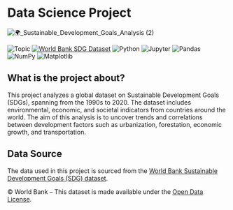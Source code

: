 # Data Science Project

![🌍_Sustainable_Development_Goals_Analysis (2)](https://github.com/user-attachments/assets/77c81968-1a2c-46d7-a907-b2bfdbaacc60)


![Topic](https://img.shields.io/badge/Topic-Data%20Science-success?logo=data)
[![World Bank SDG Dataset](https://img.shields.io/badge/Data-World%20Bank%20SDG-blue?logo=worldbank&logoColor=white)](https://datacatalog.worldbank.org/search/dataset/0037918/Sustainable-Development-Goals)
![Python](https://img.shields.io/badge/Python-3.10+-yellow?logo=python&logoColor=white)
![Jupyter](https://img.shields.io/badge/Jupyter-Notebook-orange?logo=jupyter)
![Pandas](https://img.shields.io/badge/Pandas-Data%20Analysis-orange?logo=pandas)
![NumPy](https://img.shields.io/badge/NumPy-Numerical-lightgrey?logo=numpy)
![Matplotlib](https://img.shields.io/badge/Matplotlib-Visualization-blueviolet?logo=matplotlib)


## What is the project about? 
This project analyzes a global dataset on Sustainable Development Goals (SDGs), spanning from the 1990s to 2020. The dataset includes environmental, economic, and societal indicators from countries around the world. The aim of this analysis is to uncover trends and correlations between development factors such as urbanization, forestation, economic growth, and transportation.

## Data Source

The data used in this project is sourced from the [World Bank Sustainable Development Goals (SDG) dataset](https://datacatalog.worldbank.org/search/dataset/0037918/Sustainable-Development-Goals).

© World Bank – This dataset is made available under the [Open Data License](https://data.worldbank.org/summary-terms-of-use).

